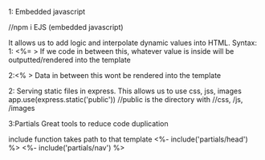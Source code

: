 1: Embedded javascript

//npm i EJS (embedded javascript)


It allows us to add logic and interpolate dynamic values into HTML.
Syntax:
1: <%= >
If we code in between this, whatever value is inside will be outputted/rendered into the template

2:<% >
Data in between this wont be rendered into the template


2: Serving static files in express. This allows us to use css, jss, images 
app.use(express.static('public')) //public is the directory with //css, /js, /images


3:Partials 
Great tools to reduce code duplication

include function takes path to that template
<%- include('partials/head') %> 
<%- include('partials/nav') %> 
